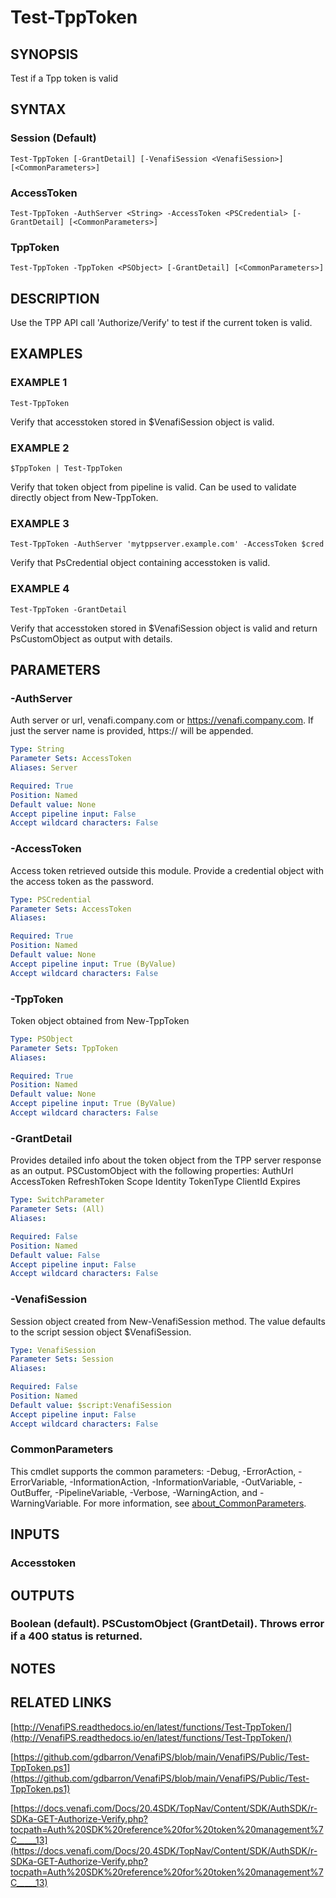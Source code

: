 # Test-TppToken

## SYNOPSIS
Test if a Tpp token is valid

## SYNTAX

### Session (Default)
```
Test-TppToken [-GrantDetail] [-VenafiSession <VenafiSession>] [<CommonParameters>]
```

### AccessToken
```
Test-TppToken -AuthServer <String> -AccessToken <PSCredential> [-GrantDetail] [<CommonParameters>]
```

### TppToken
```
Test-TppToken -TppToken <PSObject> [-GrantDetail] [<CommonParameters>]
```

## DESCRIPTION
Use the TPP API call 'Authorize/Verify' to test if the current token is valid.

## EXAMPLES

### EXAMPLE 1
```
Test-TppToken
```

Verify that accesstoken stored in $VenafiSession object is valid.

### EXAMPLE 2
```
$TppToken | Test-TppToken
```

Verify that token object from pipeline is valid.
Can be used to validate directly object from New-TppToken.

### EXAMPLE 3
```
Test-TppToken -AuthServer 'mytppserver.example.com' -AccessToken $cred
```

Verify that PsCredential object containing accesstoken is valid.

### EXAMPLE 4
```
Test-TppToken -GrantDetail
```

Verify that accesstoken stored in $VenafiSession object is valid and return PsCustomObject as output with details.

## PARAMETERS

### -AuthServer
Auth server or url, venafi.company.com or https://venafi.company.com.
If just the server name is provided, https:// will be appended.

```yaml
Type: String
Parameter Sets: AccessToken
Aliases: Server

Required: True
Position: Named
Default value: None
Accept pipeline input: False
Accept wildcard characters: False
```

### -AccessToken
Access token retrieved outside this module. 
Provide a credential object with the access token as the password.

```yaml
Type: PSCredential
Parameter Sets: AccessToken
Aliases:

Required: True
Position: Named
Default value: None
Accept pipeline input: True (ByValue)
Accept wildcard characters: False
```

### -TppToken
Token object obtained from New-TppToken

```yaml
Type: PSObject
Parameter Sets: TppToken
Aliases:

Required: True
Position: Named
Default value: None
Accept pipeline input: True (ByValue)
Accept wildcard characters: False
```

### -GrantDetail
Provides detailed info about the token object from the TPP server response as an output.
PSCustomObject with the following properties:
    AuthUrl
    AccessToken
    RefreshToken
    Scope
    Identity
    TokenType
    ClientId
    Expires

```yaml
Type: SwitchParameter
Parameter Sets: (All)
Aliases:

Required: False
Position: Named
Default value: False
Accept pipeline input: False
Accept wildcard characters: False
```

### -VenafiSession
Session object created from New-VenafiSession method. 
The value defaults to the script session object $VenafiSession.

```yaml
Type: VenafiSession
Parameter Sets: Session
Aliases:

Required: False
Position: Named
Default value: $script:VenafiSession
Accept pipeline input: False
Accept wildcard characters: False
```

### CommonParameters
This cmdlet supports the common parameters: -Debug, -ErrorAction, -ErrorVariable, -InformationAction, -InformationVariable, -OutVariable, -OutBuffer, -PipelineVariable, -Verbose, -WarningAction, and -WarningVariable. For more information, see [about_CommonParameters](http://go.microsoft.com/fwlink/?LinkID=113216).

## INPUTS

### Accesstoken
## OUTPUTS

### Boolean (default). PSCustomObject (GrantDetail). Throws error if a 400 status is returned.
## NOTES

## RELATED LINKS

[http://VenafiPS.readthedocs.io/en/latest/functions/Test-TppToken/](http://VenafiPS.readthedocs.io/en/latest/functions/Test-TppToken/)

[https://github.com/gdbarron/VenafiPS/blob/main/VenafiPS/Public/Test-TppToken.ps1](https://github.com/gdbarron/VenafiPS/blob/main/VenafiPS/Public/Test-TppToken.ps1)

[https://docs.venafi.com/Docs/20.4SDK/TopNav/Content/SDK/AuthSDK/r-SDKa-GET-Authorize-Verify.php?tocpath=Auth%20SDK%20reference%20for%20token%20management%7C_____13](https://docs.venafi.com/Docs/20.4SDK/TopNav/Content/SDK/AuthSDK/r-SDKa-GET-Authorize-Verify.php?tocpath=Auth%20SDK%20reference%20for%20token%20management%7C_____13)

